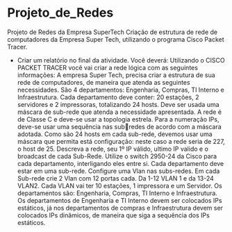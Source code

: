 # Projeto_de_Redes
Projeto de Redes da Empresa SuperTech
 Criação de estrutura de rede de computadores da Empresa Super Tech, utilizando o programa Cisco Packet Tracer.
- Criar um relatório no final da atividade. 
Você deverá:
Utilizando o CISCO PACKET TRACER você vai criar a rede lógica com as seguintes informações: 
A empresa Super Tech, precisa criar a estrutura de sua rede de computadores, de maneira que atenda as seguintes 
necessidades.
São 4 departamentos: Engenharia, Compras, TI Interno e Infraestrutura. Cada departamento deve conter: 20 
estações, 2 servidores e 2 impressoras, totalizando 24 hosts. 
Deve ser usada uma máscara de sub-rede que atenda a necessidade apresentada. 
A rede é de Classe C e deve-se usar a topologia estrela. Para a numeração IPs, deve-se usar uma sequência nas subredes de acordo com a máscara adotada.
Como são 24 hosts em cada sub-rede, devemos usar uma máscara que permita está configuração: neste caso a rede 
seria de 227, o host de 25. Descreva a rede, seu 1º IP válido, ultimo IP valido e o broadcast de cada Sub-Rede.
Utilize o switch 2950-24 da Cisco para cada departamento, interligando eles entre si. Cada departamento deve estar
em uma sub-rede. Configure uma Vlan nas subs-redes. Em cada Sub-rede crie 2 Vlan com 12 portas cada. Da 1-12 
VLAN 1 e da 13-24 VLAN2. Cada VLAN vai ter 10 estações, 1 impressora e um Servidor. 
Os departamentos são: Engenharia, Compras, TI Interno e Infraestrutura. 
Os departamentos de Engenharia e TI Interno devem ser colocados IPs estáticos, já nos departamentos de compras
e Infraestrutura devem ser colocados IPs dinâmicos, de maneira que siga a sequência dos IPs estáticos.
